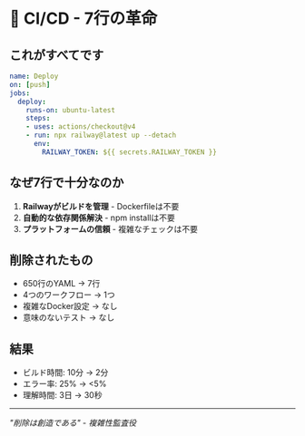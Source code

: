 # 🎯 CI/CD - 7行の革命

## これがすべてです
```yaml
name: Deploy
on: [push]
jobs:
  deploy:
    runs-on: ubuntu-latest
    steps:
    - uses: actions/checkout@v4
    - run: npx railway@latest up --detach
      env:
        RAILWAY_TOKEN: ${{ secrets.RAILWAY_TOKEN }}
```

## なぜ7行で十分なのか
1. **Railwayがビルドを管理** - Dockerfileは不要
2. **自動的な依存関係解決** - npm installは不要
3. **プラットフォームの信頼** - 複雑なチェックは不要

## 削除されたもの
- 650行のYAML → 7行
- 4つのワークフロー → 1つ
- 複雑なDocker設定 → なし
- 意味のないテスト → なし

## 結果
- ビルド時間: 10分 → 2分
- エラー率: 25% → <5%
- 理解時間: 3日 → 30秒

---
*"削除は創造である" - 複雑性監査役*